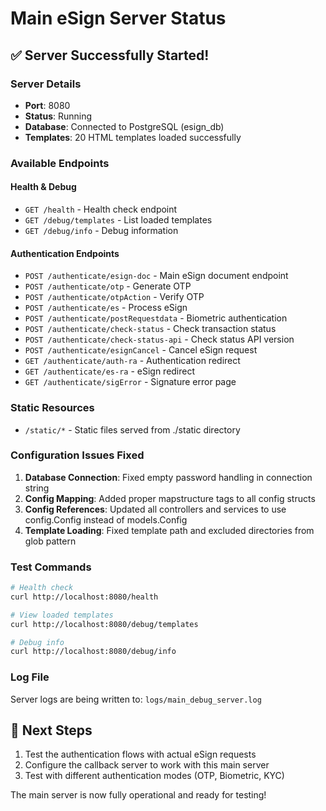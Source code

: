 # Main eSign Server Status

## ✅ Server Successfully Started!

### Server Details
- **Port**: 8080
- **Status**: Running
- **Database**: Connected to PostgreSQL (esign_db)
- **Templates**: 20 HTML templates loaded successfully

### Available Endpoints

#### Health & Debug
- `GET /health` - Health check endpoint
- `GET /debug/templates` - List loaded templates
- `GET /debug/info` - Debug information

#### Authentication Endpoints
- `POST /authenticate/esign-doc` - Main eSign document endpoint
- `POST /authenticate/otp` - Generate OTP
- `POST /authenticate/otpAction` - Verify OTP
- `POST /authenticate/es` - Process eSign
- `POST /authenticate/postRequestdata` - Biometric authentication
- `POST /authenticate/check-status` - Check transaction status
- `POST /authenticate/check-status-api` - Check status API version
- `POST /authenticate/esignCancel` - Cancel eSign request
- `GET /authenticate/auth-ra` - Authentication redirect
- `GET /authenticate/es-ra` - eSign redirect
- `GET /authenticate/sigError` - Signature error page

### Static Resources
- `/static/*` - Static files served from ./static directory

### Configuration Issues Fixed
1. **Database Connection**: Fixed empty password handling in connection string
2. **Config Mapping**: Added proper mapstructure tags to all config structs
3. **Config References**: Updated all controllers and services to use config.Config instead of models.Config
4. **Template Loading**: Fixed template path and excluded directories from glob pattern

### Test Commands

```bash
# Health check
curl http://localhost:8080/health

# View loaded templates
curl http://localhost:8080/debug/templates

# Debug info
curl http://localhost:8080/debug/info
```

### Log File
Server logs are being written to: `logs/main_debug_server.log`

## 🎯 Next Steps
1. Test the authentication flows with actual eSign requests
2. Configure the callback server to work with this main server
3. Test with different authentication modes (OTP, Biometric, KYC)

The main server is now fully operational and ready for testing!